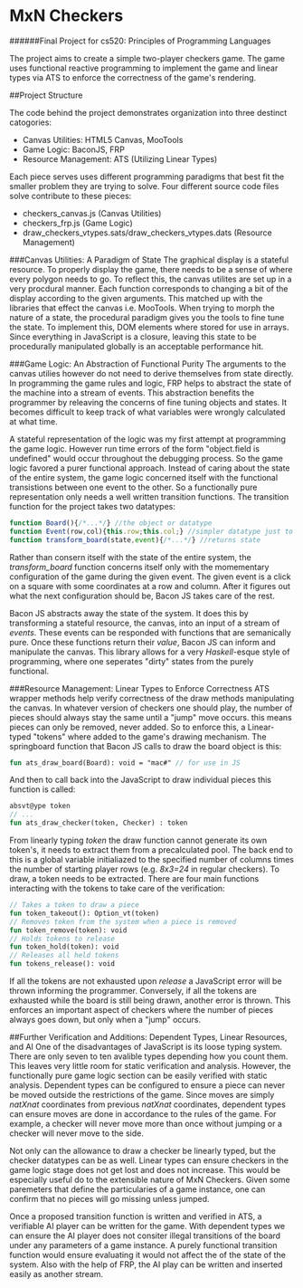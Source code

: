 # MxN Checkers
######Final Project for cs520: Principles of Programming Languages

The project aims to create a simple two-player checkers game. The game uses functional reactive programming to implement the game and linear types via ATS to enforce the correctness of the game's rendering.

##Project Structure

The code behind the project demonstrates organization into three destinct catogories:

* Canvas Utilities: HTML5 Canvas, MooTools
* Game Logic: BaconJS, FRP
* Resource Management: ATS (Utilizing Linear Types)

Each piece serves uses different programming paradigms that best fit the smaller problem they are trying to solve. Four different source code files solve contribute to these pieces:
* checkers_canvas.js (Canvas Utilities)
* checkers_frp.js (Game Logic)
* draw_checkers_vtypes.sats/draw_checkers_vtypes.dats (Resource Management)

###Canvas Utilities: A Paradigm of State
The graphical display is a stateful resource. To properly display the game, there needs to be a sense of where every polygon needs to go. To reflect this, the canvas utilites are set up in a very procdural manner. Each function corresponds to changing a bit of the display according to the given arguments. This matched up with the libraries that effect the canvas i.e. MooTools. When trying to morph the nature of a state, the procedural paradigm gives you the tools to fine tune the state. To implement this, DOM elements where stored for use in arrays. Since everything in JavaScript is a closure, leaving this state to be procedurally manipulated globally is an acceptable performance hit.

###Game Logic: An Abstraction of Functional Purity
The arguments to the canvas utilies however do not need to derive themselves from state directly. In programming the game rules and logic, FRP helps to abstract the state of the machine into a stream of events. This abstraction benefits the programmer by releaving the concerns of fine tuning objects and states. It becomes difficult to keep track of what variables were wrongly calculated at what time. 

A stateful representation of the logic was my first attempt at programming the game logic. However run time errors of the form "object.field is undefined" would occur throughout the debugging process. So the game logic favored a purer functional approach. Instead of caring about the state of the entire system, the game logic concerned itself with the functional transistions between one event to the other. So a functionally pure representation only needs a well written transition functions. The transition function for the project takes two datatypes:

```javascript
function Board(){/*...*/} //the object or datatype
function Event(row,col){this.row;this.col;} //simpler datatype just to contain info
function transform_board(state,event){/*...*/} //returns state
```

Rather than consern itself with the state of the entire system, the _transform_board_ function concerns itself only with the momementary configuration of the game during the given event. The given event is a click on a square with some coordinates at a row and column. After it figures out what the next configuration should be, Bacon JS takes care of the rest.

Bacon JS abstracts away the state of the system. It does this by transforming a stateful resource, the canvas, into an input of a stream of _events_. These events can be responded with functions that are semanically pure. Once these functions return their _value_, Bacon JS can inform and manipulate the canvas. This library allows for a very _Haskell_-esque style of programming, where one seperates "dirty" states from the purely functional. 

###Resource Management: Linear Types to Enforce Correctness
ATS wrapper methods help verify correctness of the draw methods manipulating the canvas. In whatever version of checkers one should play, the number of pieces should always stay the same until a "jump" move occurs. this means pieces can only be removed, never added. So to enforce this, a Linear-typed "tokens" where added to the game's drawing mechanism. The springboard function that Bacon JS calls to draw the board object is this:

```ats
fun ats_draw_board(Board): void = "mac#" // for use in JS
```

And then to call back into the JavaScript to draw individual pieces this function is called:
```ats
absvt@ype token
// ...
fun ats_draw_checker(token, Checker) : token 
```
From linearly typing _token_ the draw function cannot generate its own token's, it needs to extract them from a precalculated pool. The back end to this is a global variable initialiazed to the specified number of columns times the number of starting player rows (e.g. _8x3=24_ in regular checkers). To draw, a token needs to be extracted. There are four main functions interacting with the tokens to take care of the verification:

```ats
// Takes a token to draw a piece
fun token_takeout(): Option_vt(token)
// Removes token from the system when a piece is removed
fun token_remove(token): void
// Holds tokens to release
fun token_hold(token): void
// Releases all held tokens 
fun tokens_release(): void
```
If all the tokens are not exhausted upon _release_ a JavaScript error will be thrown informing the programmer. Conversely, if all the tokens are exhausted while the board is still being drawn, another error is thrown. This enforces an important aspect of checkers where the number of pieces always goes down, but only when a "jump" occurs.

##Further Verification and Additions: Dependent Types, Linear Resources, and AI
One of the disadvantages of JavaScript is its loose typing system. There are only seven to ten avalible types depending how you count them. This leaves very little room for static verification and analysis. However, the functionally pure game logic section can be easily verified with static analysis. Dependent types can be configured to ensure a piece can never be moved outside the restrictions of the game. Since moves are simply _natXnat_ coordinates from previous _natXnat_ coordinates, dependent types can ensure moves are done in accordance to the rules of the game. For example, a checker will never move more than once without jumping or a checker will never move to the side. 

Not only can the allowance to draw a checker be linearly typed, but the checker datatypes can be as well. Linear types can ensure checkers in the game logic stage does not get lost and does not increase. This would be especially useful do to the extensible nature of MxN Checkers. Given some paremeters that define the particularies of a game instance, one can confirm that no pieces will go missing unless jumped.

Once a proposed transition function is written and verified in ATS, a verifiable AI player can be written for the game. With dependent types we can ensure the AI player does not consiter illegal transitions of the board under any parameters of a game instance. A purely functional transition function would ensure evaluating it would not affect the of the state of the system. Also with the help of FRP, the AI play can be written and inserted easily as another stream.

